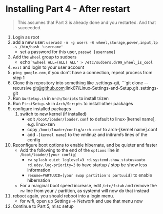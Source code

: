 # Installing Part 4 - After restart

> This assumes that Part 3 is already done and you restarted.    And that succeeded.

1. Login as root
1. add a new user: ```useradd -m -g users -G wheel,storage,power,input,lp -s /bin/bash 'username'```
    * set a password for this user, ```passwd [username]```
1. Add the ```wheel``` group to sudoers
    * echo '```%wheel ALL=(ALL) ALL' > /etc/sudoers.d/99_wheel_is_cool```
1. ```exit``` and login to your user account
1. ```ping google.com```, if you don't have a connection, repeat process from step 1
1. Clone this repository into something like .settings-git, ```git clone --recursive git@github.com:link07/Linux-Settings-and-Setup.git .settings-git
1. Run ```AurSetup.sh``` in ```Arch/Scripts``` to install trizen
1. Run ```FirstSetup.sh``` in ```Arch/Scripts``` to install other packages
1. configure installed packages
    1. switch to new kernel (if installed)
        * edit ```/boot/loader/loader.conf``` to default to linux-[kernel name], e.g. linux-zen
        * copy ```/boot/loader/config/arch.conf``` to arch-[kernel name].conf
        * add ```-[kernel name]``` to the vmlinuz and initramfs lines of the config
1. Reconfigure boot options to enable hibernate, and be quieter and faster
    * Add the following to the end of the ```options``` line in ```/boot/loader/[your config]```
        * ```rw splash quiet loglevel=3 rd.systemd.show_status=auto rd.udev.log-priority=3``` to have startup / stop be show less information
        * ```resume=PARTUUID=[your swap partition's partuuid]``` to enable hibernation
    * For a marginal boot speed increase, edit ```/etc/fstab``` and remove the ```rw``` line from your ```/``` partition, as systemd will now do that instead
1. reboot again, you should reboot into a login menu.
    * for wifi, open up Settings -> Network and use that menu now
1. Continue to Part 5, misc setup
